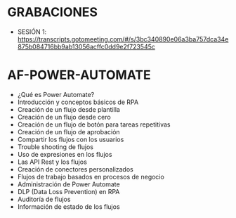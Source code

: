 # GRABACIONES

- SESIÓN 1: https://transcripts.gotomeeting.com/#/s/3bc340890e06a3ba757dca34e875b084716bb9ab13056acffc0dd9e2f723545c

# AF-POWER-AUTOMATE

- ¿Qué es Power Automate?
- Introducción y conceptos básicos de RPA
- Creación de un flujo desde plantilla
- Creación de un flujo desde cero
- Creación de un flujo de botón para tareas repetitivas
- Creación de un flujo de aprobación
- Compartir los flujos con los usuarios
- Trouble shooting de flujos
- Uso de expresiones en los flujos
- Las API Rest y los flujos
- Creación de conectores personalizados
- Flujos de trabajo basados en procesos de negocio
- Administración de Power Automate
- DLP (Data Loss Prevention) en RPA
- Auditoría de flujos
- Información de estado de los flujos
